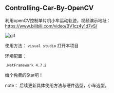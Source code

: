 ## Controlling-Car-By-OpenCV
利用openCV控制单片机小车运动轨迹，视频演示地址：https://www.bilibili.com/video/BV1cz4y1d7vS/

![gif](https://user-images.githubusercontent.com/29682883/202877462-cca9d4d7-28d3-4e99-bb3d-c1f9d3050f43.gif)

使用方法： `visual studio` 打开本项目

环境配置：
```
.NetFramework 4.7.2
```


给个免费的Star吧！

note：
后续更新具体使用方法与硬件选型，小车选型。
